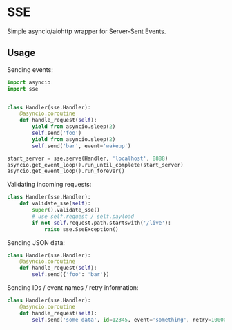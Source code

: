 SSE
===

Simple asyncio/aiohttp wrapper for Server-Sent Events.

Usage
-----

Sending events:

```python
import asyncio
import sse


class Handler(sse.Handler):
    @asyncio.coroutine
    def handle_request(self):
        yield from asyncio.sleep(2)
        self.send('foo')
        yield from asyncio.sleep(2)
        self.send('bar', event='wakeup')

start_server = sse.serve(Handler, 'localhost', 8888)
asyncio.get_event_loop().run_until_complete(start_server)
asyncio.get_event_loop().run_forever()
```

Validating incoming requests:

```python
class Handler(sse.Handler):
    def validate_sse(self):
        super().validate_sse()
        # use self.request / self.payload
        if not self.request.path.startswith('/live'):
            raise sse.SseException()
```

Sending JSON data:

```python
class Handler(sse.Handler):
    @asyncio.coroutine
    def handle_request(self):
        self.send({'foo': 'bar'})
```

Sending IDs / event names / retry information:

```python
class Handler(sse.Handler):
    @asyncio.coroutine
    def handle_request(self):
        self.send('some data', id=12345, event='something', retry=10000)
```
